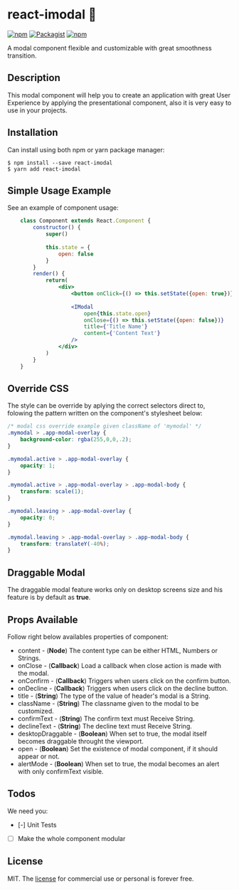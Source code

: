 # react-imodal 💬  
[![npm](https://img.shields.io/badge/npm-v1.2.0-blue.svg)](https://www.npmjs.com/package/react-imodal) [![Packagist](https://img.shields.io/packagist/l/doctrine/orm.svg)](https://github.com/iagorm/react-imodal/blob/master/LICENSE) [![npm](https://img.shields.io/badge/download-1.84kb-green.svg)](https://www.npmjs.com/package/react-imodal)

A modal component flexible and customizable with great smoothness transition.

## Description
This modal component will help you to create an application with great User Experience by applying the presentational component, also it is very easy to use in your projects.

## Installation

Can install using both npm or yarn package manager:
```CLI
$ npm install --save react-imodal
$ yarn add react-imodal
```

## Simple Usage Example
See an example of component usage:
```jsx
    class Component extends React.Component {
        constructor() {
            super()
            
            this.state = {
                open: false
            }
        }
        render() {
            return(
                <div>
                    <button onClick={() => this.setState({open: true})}>open modal</button>
                    
                    <IModal
                        open{this.state.open}
                        onClose={() => this.setState({open: false})}
                        title={'Title Name'}
                        content={'Content Text'}
                    />
                </div>                
            )
        }
    }
```

## Override CSS
The style can be override by aplying the correct selectors direct to, folowing the pattern written on the component's stylesheet below:
```CSS
/* modal css override example given className of 'mymodal' */
.mymodal > .app-modal-overlay {
    background-color: rgba(255,0,0,.2);
}

.mymodal.active > .app-modal-overlay {
    opacity: 1;
}

.mymodal.active > .app-modal-overlay > .app-modal-body {
    transform: scale(1);  
}

.mymodal.leaving > .app-modal-overlay {
    opacity: 0;
}

.mymodal.leaving > .app-modal-overlay > .app-modal-body {
    transform: translateY(-40%);  
}
```
## Draggable Modal
The draggable modal feature works only on desktop screens size and his feature is by default as **true**.


## Props Available
Follow right below availables properties of component: 
- content - (**Node**) The content type can be either HTML, Numbers or Strings.
- onClose - (**Callback**) Load a callback when close action is made with the modal.
- onConfirm - (**Callback**) Triggers when users click on the confirm button.
- onDecline - (**Callback**) Triggers when users click on the decline button.
- title - (**String**) The type of the value of header's modal is a String.
- className - (**String**) The classname given to the modal to be customized.
- confirmText - (**String**) The confirm text must Receive String.
- declineText - (**String**) The decline text must Receive String.
- desktopDraggable - (**Boolean**) When set to true, the modal itself becomes draggable throught the viewport.
- open - (**Boolean**) Set the existence of modal component, if it should appear or not.
- alertMode - (**Boolean**) When set to true, the modal becomes an alert with only confirmText visible.

## Todos
We need you:
- [-] Unit Tests
- [ ] Make the whole component modular


## License
MIT. The [license](https://github.com/iagorm/react-imodal/blob/master/LICENSE) for commercial use or personal is forever free.